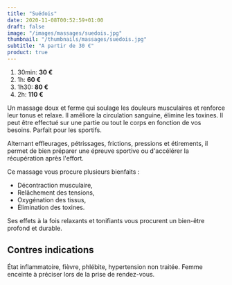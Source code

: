 ```yaml
---
title: "Suédois"
date: 2020-11-08T00:52:59+01:00
draft: false
image: "/images/massages/suedois.jpg"
thumbnail: "/thumbnails/massages/suedois.jpg"
subtitle: "A partir de 30 €"
product: true
---
```


1. 30min: __30 €__
1. 1h: __60 €__
1. 1h30: __80 €__
1. 2h: __110 €__

Un massage doux et ferme qui soulage les douleurs musculaires et renforce leur tonus et relaxe.
Il améliore la circulation sanguine, élimine les toxines.
Il peut être effectué sur une partie ou tout le corps en fonction de vos besoins.
Parfait pour les sportifs.

Alternant effleurages, pétrissages, frictions, pressions et étirements, il permet de bien préparer une épreuve sportive 
ou d'accélérer la récupération après l'effort.

Ce massage vous procure plusieurs bienfaits :

* Décontraction musculaire,
* Relâchement des tensions,
* Oxygénation des tissus,
* Élimination des toxines.

Ses effets à la fois relaxants et tonifiants vous procurent un bien-être profond et durable.


## Contres indications

État inflammatoire, fièvre, phlébite, hypertension non traitée.
Femme enceinte à préciser lors de la prise de rendez-vous.